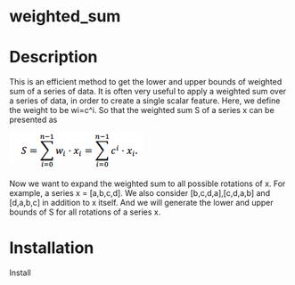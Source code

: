 # weighted_sum
Description
================
This is an efficient method to get the lower and upper bounds of weighted sum of a series of data.
It is often very useful to apply a weighted sum over a series of data, in order to create a single scalar feature. Here, we define the weight to be wi=c^i. So that the weighted sum S of a series x can be presented as 

![](formula1.png) 

Now we want to expand the weighted sum to all possible rotations of x. For example, a series x = [a,b,c,d]. We also consider [b,c,d,a],[c,d,a,b] and [d,a,b,c] in addition to x itself. And we will generate the lower and upper bounds of S for all rotations of a series x.

Installation
================
Install  

